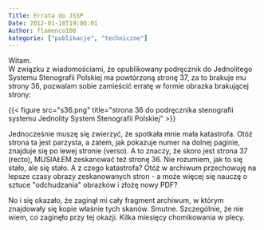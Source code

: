 ```yaml
---
Title: Errata do JSSP
Date: 2012-01-18T19:00:01
Author: flamenco108
kategorie: ["publikacje", "techniczne"]
---
```



Witam.  
W związku z wiadomościami, że opublikowany podręcznik do Jednolitego
Systemu Stenografii Polskiej ma powtórzoną stronę 37, za to brakuje mu
strony 36, pozwalam sobie zamieścić erratę w formie obrazka brakującej
strony:


<!--   [![]({filename}/wp-images/uploads/2012/01/s36-190x300.png){width="203" height="320"}]({filename}/wp-images/uploads/2012/01/s36.png) -->
{{< figure src="s36.png" title="strona 36 do podręcznika stenografii systemu Jednolity System Stenografii Polskiej" >}}
<!--
  strona 36  
 do podręcznika  
 stenografii systemu  
 Jednolity System Stenografii Polskiej
 -->


Jednocześnie muszę się zwierzyć, że spotkała mnie mała katastrofa. Otóż
strona ta jest parzysta, a zatem, jak pokazuje numer na dolnej paginie,
znajduje się po lewej stronie (verso). A to znaczy, że skoro jest strona
37 (recto), MUSIAŁEM zeskanować też stronę 36. Nie rozumiem, jak to się
stało, ale się stało. A z czego katastrofa? Otóż w archiwum przechowuję
na lepsze czasy obrazy zeskanowanych stron - a może więcej się nauczę o
sztuce "odchudzania" obrazków i złożę nowy PDF?

No i się okazało, że zaginął mi cały fragment archiwum, w którym
znajdowały się kopie właśnie tych skanów. Smutne. Szczególnie, że nie
wiem, co zaginęło przy tej okazji. Kilka miesięcy chomikowania w plecy.
